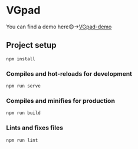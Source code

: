 # VGpad
You can find a demo here:blush:→[VGpad-demo](vg-pad.vercel.app)  


## Project setup
```
npm install
```

### Compiles and hot-reloads for development
```
npm run serve
```

### Compiles and minifies for production
```
npm run build
```

### Lints and fixes files
```
npm run lint
```